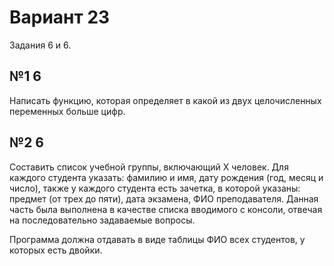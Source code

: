 # Вариант 23
Задания 6 и 6.

## №1 6
Написать функцию, которая определяет в какой из двух целочисленных переменных больше цифр.

## №2 6
Составить список учебной группы, включающий Х человек. Для каждого студента указать: фамилию и имя, дату рождения (год, месяц и число), также у каждого студента есть зачетка, в которой указаны: предмет (от трех до пяти), дата экзамена, ФИО преподавателя.
Данная часть была выполнена в качестве списка вводимого с консоли, отвечая на последовательно задаваемые вопросы.

Программа должна отдавать в виде таблицы ФИО всех студентов, у которых есть двойки.
